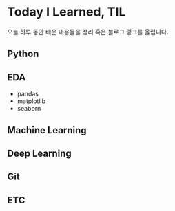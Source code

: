 # Today I Learned, TIL
오늘 하루 동안 배운 내용들을 정리 혹은 블로그 링크를 올립니다.

## Python

## EDA

- pandas
- matplotlib
- seaborn

## Machine Learning

## Deep Learning

## Git

## ETC
